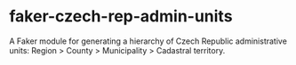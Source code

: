 # faker-czech-rep-admin-units
A Faker module for generating a hierarchy of Czech Republic administrative units: Region > County > Municipality > Cadastral territory.
